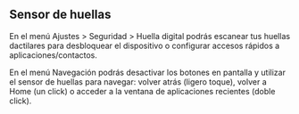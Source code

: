 ## Sensor de huellas

En el menú Ajustes > Seguridad > Huella digital podrás escanear tus huellas dactilares para desbloquear el dispositivo o configurar accesos rápidos a aplicaciones/contactos.

En el menú Navegación podrás desactivar los botones en pantalla y utilizar el sensor de huellas para navegar: volver atrás (ligero toque), volver a Home (un click) o acceder a la ventana de aplicaciones recientes (doble click).

